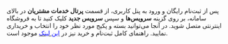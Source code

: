 <p>پس از ثبت‌نام رایگان و ورود به پنل کاربری، از قسمت <strong>پرتال خدمات مشتریان</strong> در بالای سامانه، بر روی گزینه <strong>سرویس‌ها</strong> و سپس <strong>سرویس جدید</strong> کلیک کنید تا به فروشگاه اینترنتی متصل شوید. در آنجا می‌توانید بسته و پکیج مورد نظر خود را انتخاب و خریداری نمایید. راهنمای کامل ثبت‌نام و خرید نیز در <a href="https://hub.amootsoft.com/guide/payamak/%D8%B1%D8%A7%D9%87%D9%86%D9%85%D8%A7%DB%8C-%D8%AB%D8%A8%D8%AA-%D9%86%D8%A7%D9%85-%D9%88-%D9%81%D8%B9%D8%A7%D9%84%D8%B3%D8%A7%D8%B2%DB%8C-%D9%BE%DB%8C%D8%A7%D9%85%DA%A9"><span style="color:blue;">این لینک</span></a> موجود است.</p>
